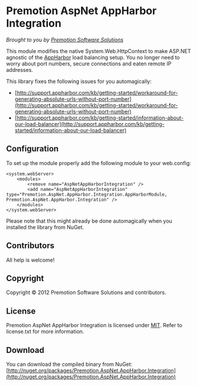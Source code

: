 # Premotion AspNet AppHarbor Integration
*Brought to you by [Premotion Software Solutions](http://www.premotion.nl/ "Premotion Software Solutions")*

This module modifies the native System.Web.HttpContext to make ASP.NET agnostic of the [AppHarbor](https://appharbor.com/ "AppHarbor") load balancing setup. You no longer need to worry about port numbers, secure connections and eaten remote IP addresses.

This library fixes the following issues for you automagically:

* [http://support.appharbor.com/kb/getting-started/workaround-for-generating-absolute-urls-without-port-number](http://support.appharbor.com/kb/getting-started/workaround-for-generating-absolute-urls-without-port-number)
* [http://support.appharbor.com/kb/getting-started/information-about-our-load-balancer](http://support.appharbor.com/kb/getting-started/information-about-our-load-balancer)

## Configuration
To set up the module properly add the following module to your web.config:

	<system.webServer>
		<modules>
			<remove name="AspNetAppHarborIntegration" />
			<add name="AspNetAppHarborIntegration" type="Premotion.AspNet.AppHarbor.Integration.AppHarborModule, Premotion.AspNet.AppHarbor.Integration" />
		</modules>
	</system.webServer>

Please note that this might already be done automagically when you installed the library from NuGet.

## Contributors

All help is welcome!

## Copyright

Copyright © 2012 Premotion Software Solutions and contributors.

## License

Premotion AspNet AppHarbor Integration is licensed under [MIT](http://www.opensource.org/licenses/mit-license.php "Read more about the MIT license form"). Refer to license.txt for more information.

## Download
You can download the compiled binary from NuGet: [http://nuget.org/packages/Premotion.AspNet.AppHarbor.Integration](http://nuget.org/packages/Premotion.AspNet.AppHarbor.Integration)